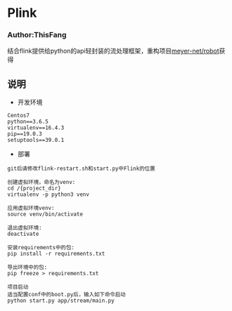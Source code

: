 # Plink
### Author:ThisFang


结合flink提供给python的api轻封装的流处理框架，重构项目[meyer-net/robot](https://github.com/meyer-net/robot)获得



## 说明

* 开发环境
```comment
Centos7
python==3.6.5
virtualenv==16.4.3
pip==19.0.3
setuptools==39.0.1
```


* 部署
```comment
git后请修改flink-restart.sh和start.py中Flink的位置

创建虚拟环境，命名为venv:
cd /{project_dir}
virtualenv -p python3 venv

应用虚拟环境venv: 
source venv/bin/activate

退出虚拟环境: 
deactivate 

安装requirements中的包: 
pip install -r requirements.txt

导出环境中的包: 
pip freeze > requirements.txt

项目启动
适当配置conf中的boot.py后，输入如下命令启动
python start.py app/stream/main.py
```


